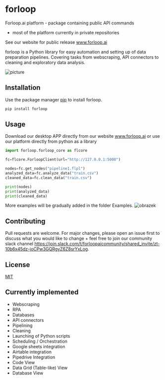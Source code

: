 # forloop
Forloop.ai platform - package containing public API commands
- most of the platform currently in private repositories

See our website for public release
www.forloop.ai


forloop is a Python library for easy automation and setting up of data preparation pipelines. Covering tasks from webscraping, API connectors to cleaning and exploratory data analysis.


![picture](https://img.shields.io/github/stars/ForloopAI/forloop?style=social)

## Installation

Use the package manager [pip](https://pip.pypa.io/en/stable/) to install forloop.

```bash
pip install forloop
```

## Usage
Download our desktop APP directly from our website www.forloop.ai or use our platform directly from python as a library

```python
import forloop.forloop_core as flcore

fc=flcore.ForloopClient(url="http://127.0.0.1:5000")

nodes=fc.get_nodes("pipeline1.flpl")
analyzed_data=fc.analyze_data("train.csv")
cleaned_data=fc.clean_data("train.csv")

print(nodes)
print(analyzed_data)
print(cleaned_data)
```

More examples will be gradually added in the folder Examples.
![obrazek](https://user-images.githubusercontent.com/29150831/146663009-c569a3ea-0c6f-4b79-abb1-3221fb1e747c.png)


## Contributing
Pull requests are welcome. For major changes, please open an issue first to discuss what you would like to change + feel free to join our community slack channel https://join.slack.com/t/forloopaicommunity/shared_invite/zt-10b6x45dz-joCPw3GQRgyZ6Z8srYxLog.

## License
[MIT](https://choosealicense.com/licenses/mit/)

## Currently implemented

* Webscraping
* RPA
* Databases
* API connectors
* Pipelining
* Cleaning
* Launching of Python scripts
* Scheduling / Orchestration
* Google sheets integration
* Airtable integration
* Pipedrive Integration
* Code View
* Data Grid (Table-like) View
* Database View

